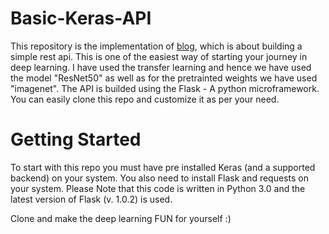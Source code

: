 # Basic-Keras-API
This repository is the implementation of [blog](https://blog.keras.io/building-a-simple-keras-deep-learning-rest-api.html), which is about building a simple rest api. This is one of the easiest way of starting your journey in deep learning. 
I have used the transfer learning and hence we have used the model "ResNet50" as well as for the pretrainted weights we have used "imagenet".
The API is builded using the Flask - A python microframework. 
You can easily clone this repo and customize it as per your need.

# Getting Started
To start with this repo you must have pre installed Keras (and a supported backend) on your system. You also need to install Flask and requests on your system. 
Please Note that this code is written in Python 3.0 and the latest version of Flask (v. 1.0.2) is used.

Clone and make the deep learning FUN for yourself :)
